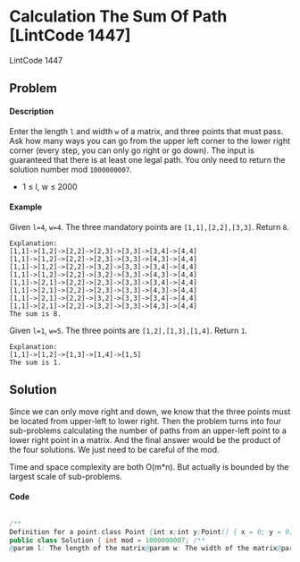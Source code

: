 # Calculation The Sum Of Path \[LintCode 1447\]

LintCode 1447

## Problem

#### Description

Enter the length `l` and width `w` of a matrix, and three points that must pass. Ask how many ways you can go from the upper left corner to the lower right corner \(every step, you can only go right or go down\). The input is guaranteed that there is at least one legal path. You only need to return the solution number mod `1000000007`.

* 1 ≤ l, w ≤ 2000

#### Example

Given `l=4`, `w=4`. The three mandatory points are `[1,1],[2,2],[3,3]`. Return `8`.

```text
Explanation:
[1,1]->[1,2]->[2,2]->[2,3]->[3,3]->[3,4]->[4,4]
[1,1]->[1,2]->[2,2]->[2,3]->[3,3]->[4,3]->[4,4]
[1,1]->[1,2]->[2,2]->[3,2]->[3,3]->[3,4]->[4,4]
[1,1]->[1,2]->[2,2]->[3,2]->[3,3]->[4,3]->[4,4]
[1,1]->[2,1]->[2,2]->[2,3]->[3,3]->[3,4]->[4,4]
[1,1]->[2,1]->[2,2]->[2,3]->[3,3]->[4,3]->[4,4]
[1,1]->[2,1]->[2,2]->[3,2]->[3,3]->[3,4]->[4,4]
[1,1]->[2,1]->[2,2]->[3,2]->[3,3]->[4,3]->[4,4]
The sum is 8.
```

Given `l=1`, `w=5`. The three points are `[1,2],[1,3],[1,4]`. Return `1`.

```text
Explanation:
[1,1]->[1,2]->[1,3]->[1,4]->[1,5]
The sum is 1.
```

## Solution

Since we can only move right and down, we know that the three points must be located from upper-left to lower right. Then the problem turns into four sub-problems calculating the number of paths from an upper-left point to a lower right point in a matrix. And the final answer would be the product of the four solutions. We just need to be careful of the mod.

Time and space complexity are both O\(m\*n\). But actually is bounded by the largest scale of sub-problems.

#### Code

```java

/**
Definition for a point.class Point {int x;int y;Point() { x = 0; y = 0; }Point(int a, int b) { x = a; y = b; }}*/
public class Solution { int mod = 1000000007; /**
@param l: The length of the matrix@param w: The width of the matrix@param points: three points @return: The sum of the paths sum / public long calculationTheSumOfPath(int l, int w, Point[] points) { // Write your code here Arrays.sort(points, new Comparator() { @Override public int compare(Point p1, Point p2) { return p1.x == p2.x ? p1.y - p2.y : p1.x - p2.x; } }); long total = count(points[0].x, points[0].y); for (int i = 1; i < 3; i++) { total = total  count(points[i].x - points[i - 1].x + 1, points[i].y - points[i - 1].y + 1) % mod; } total = total * count(l - points[2].x + 1, w - points[2].y + 1) % mod; return total; }long count(int m, int n) { long sum = 0; long[] dp = new long[n]; Arrays.fill(dp, 1); for (int i = 1; i < m; i++) { for (int j = 1; j < n; j++) { dp[j] = (dp[j] + dp[j - 1]) % mod; } } return dp[n - 1]; } }
```

